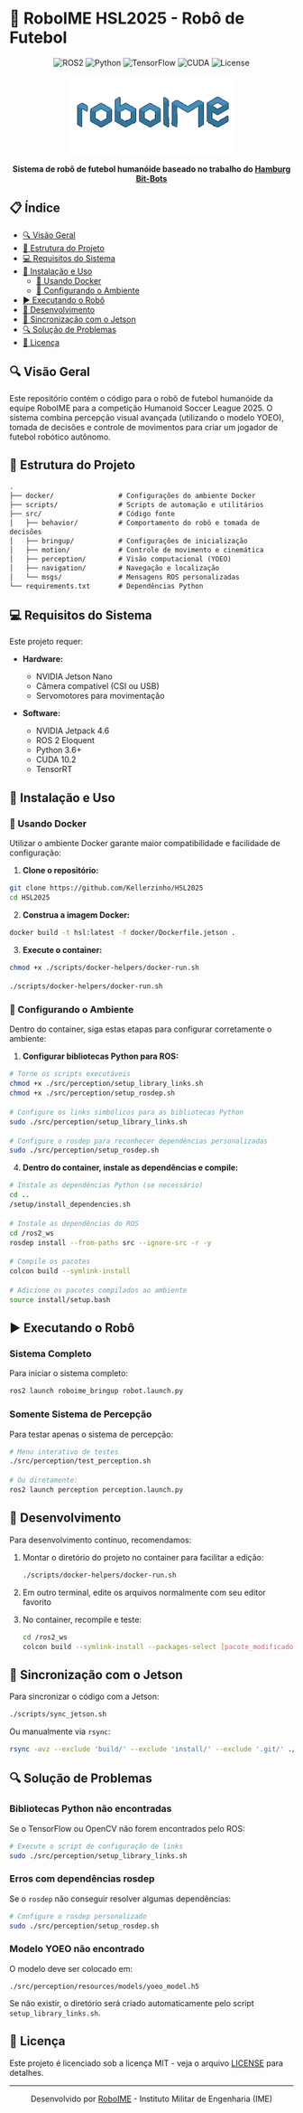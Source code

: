 # 🤖 RoboIME HSL2025 - Robô de Futebol

<div align="center">

![ROS2](https://img.shields.io/badge/ROS2-Eloquent-blue)
![Python](https://img.shields.io/badge/Python-3.6+-green)
![TensorFlow](https://img.shields.io/badge/TensorFlow-2.4-orange)
![CUDA](https://img.shields.io/badge/CUDA-10.2-brightgreen)
![License](https://img.shields.io/badge/License-MIT-lightgrey)

<img src="https://github.com/Kellerzinho/HSL2025/blob/master/RoboLogo.png" alt="RoboIME Logo" width="300"/>

**Sistema de robô de futebol humanóide baseado no trabalho do [Hamburg Bit-Bots](https://github.com/bit-bots/bitbots_main)**

</div>

## 📋 Índice

- [🔍 Visão Geral](#-visão-geral)
- [🧩 Estrutura do Projeto](#-estrutura-do-projeto)
- [💻 Requisitos do Sistema](#-requisitos-do-sistema)
- [🚀 Instalação e Uso](#-instalação-e-uso)
  - [🐳 Usando Docker](#-usando-docker-recomendado)
  - [🔧 Configurando o Ambiente](#-configurando-o-ambiente)
- [▶️ Executando o Robô](#️-executando-o-robô)
- [🔄 Desenvolvimento](#-desenvolvimento)
- [📡 Sincronização com o Jetson](#-sincronização-com-o-jetson)
- [🔍 Solução de Problemas](#-solução-de-problemas)
- [📜 Licença](#-licença)

## 🔍 Visão Geral

Este repositório contém o código para o robô de futebol humanóide da equipe RoboIME para a competição Humanoid Soccer League 2025. O sistema combina percepção visual avançada (utilizando o modelo YOEO), tomada de decisões e controle de movimentos para criar um jogador de futebol robótico autônomo.

## 🧩 Estrutura do Projeto

```
.
├── docker/                # Configurações do ambiente Docker
├── scripts/               # Scripts de automação e utilitários
├── src/                   # Código fonte
│   ├── behavior/          # Comportamento do robô e tomada de decisões
│   ├── bringup/           # Configurações de inicialização
│   ├── motion/            # Controle de movimento e cinemática
│   ├── perception/        # Visão computacional (YOEO)
│   ├── navigation/        # Navegação e localização
│   └── msgs/              # Mensagens ROS personalizadas
└── requirements.txt       # Dependências Python
```

## 💻 Requisitos do Sistema

Este projeto requer:

- **Hardware:**
  - NVIDIA Jetson Nano
  - Câmera compatível (CSI ou USB)
  - Servomotores para movimentação

- **Software:**
  - NVIDIA Jetpack 4.6
  - ROS 2 Eloquent
  - Python 3.6+
  - CUDA 10.2
  - TensorRT

## 🚀 Instalação e Uso

### 🐳 Usando Docker

Utilizar o ambiente Docker garante maior compatibilidade e facilidade de configuração:

1. **Clone o repositório:**

```bash
git clone https://github.com/Kellerzinho/HSL2025
cd HSL2025
```

2. **Construa a imagem Docker:**

```bash
docker build -t hsl:latest -f docker/Dockerfile.jetson .
```

3. **Execute o container:**

```bash
chmod +x ./scripts/docker-helpers/docker-run.sh

./scripts/docker-helpers/docker-run.sh
```

### 🔧 Configurando o Ambiente

Dentro do container, siga estas etapas para configurar corretamente o ambiente:

1. **Configurar bibliotecas Python para ROS:**

```bash
# Torne os scripts executáveis
chmod +x ./src/perception/setup_library_links.sh
chmod +x ./src/perception/setup_rosdep.sh

# Configure os links simbólicos para as bibliotecas Python
sudo ./src/perception/setup_library_links.sh

# Configure o rosdep para reconhecer dependências personalizadas
sudo ./src/perception/setup_rosdep.sh
```

4. **Dentro do container, instale as dependências e compile:**

```bash
# Instale as dependências Python (se necessário)
cd ..
/setup/install_dependencies.sh

# Instale as dependências do ROS
cd /ros2_ws
rosdep install --from-paths src --ignore-src -r -y

# Compile os pacotes
colcon build --symlink-install

# Adicione os pacotes compilados ao ambiente
source install/setup.bash
```


## ▶️ Executando o Robô

### Sistema Completo

Para iniciar o sistema completo:

```bash
ros2 launch roboime_bringup robot.launch.py
```

### Somente Sistema de Percepção

Para testar apenas o sistema de percepção:

```bash
# Menu interativo de testes
./src/perception/test_perception.sh

# Ou diretamente:
ros2 launch perception perception.launch.py
```

## 🔄 Desenvolvimento

Para desenvolvimento contínuo, recomendamos:

1. Montar o diretório do projeto no container para facilitar a edição:
   ```bash
   ./scripts/docker-helpers/docker-run.sh
   ```

2. Em outro terminal, edite os arquivos normalmente com seu editor favorito

3. No container, recompile e teste:
   ```bash
   cd /ros2_ws
   colcon build --symlink-install --packages-select [pacote_modificado]
   ```

## 📡 Sincronização com o Jetson

Para sincronizar o código com a Jetson:

```bash
./scripts/sync_jetson.sh
```

Ou manualmente via `rsync`:

```bash
rsync -avz --exclude 'build/' --exclude 'install/' --exclude '.git/' ./ jetson@192.168.1.xxx:/home/jetson/roboime_ws/
```

## 🔍 Solução de Problemas

### Bibliotecas Python não encontradas

Se o TensorFlow ou OpenCV não forem encontrados pelo ROS:

```bash
# Execute o script de configuração de links
sudo ./src/perception/setup_library_links.sh
```

### Erros com dependências rosdep

Se o `rosdep` não conseguir resolver algumas dependências:

```bash
# Configure o rosdep personalizado
sudo ./src/perception/setup_rosdep.sh
```

### Modelo YOEO não encontrado

O modelo deve ser colocado em:

```
./src/perception/resources/models/yoeo_model.h5
```

Se não existir, o diretório será criado automaticamente pelo script `setup_library_links.sh`.

## 📜 Licença

Este projeto é licenciado sob a licença MIT - veja o arquivo [LICENSE](LICENSE) para detalhes.

---

<div align="center">
  <p>Desenvolvido por <a href="https://github.com/Kellerzinho/HSL2025">RoboIME</a> - Instituto Militar de Engenharia (IME)</p>
</div>
